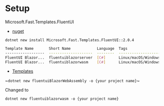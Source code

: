 # Setup

Microsoft.Fast.Templates.FluentUI

- [nuget](https://www.nuget.org/packages/Microsoft.Fast.Templates.FluentUI/)

`dotnet new install Microsoft.Fast.Templates.FluentUI::2.0.4`

```bash
Template Name       Short Name            Language  Tags                                
------------------  --------------------  --------  ------------------------------------
FluentUI Blazor...  fluentuiblazorserver  [C#]      Linux/macOS/Windows/Blazor/Cloud/Web
FluentUI Blazor...  fluentuiblazorwasm    [C#]      Linux/macOS/Windows/Blazor/Cloud/Web
```

- [Templates](https://www.fluentui-blazor.net/Templates)

~`dotnet new fluentuiBlazorWebAssembly -o {your project name}`~

Changed to

`dotnet new fluentuiblazorwasm -o {your project name}`

